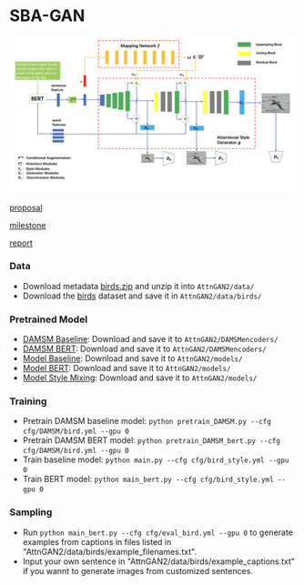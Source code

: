 # SBA-GAN
![](./figs/network.png)

[proposal](./docs/proposal.pdf)

[milestone](./docs/milestone.pdf)

[report](./docs/report.pdf)


### Data
- Download metadata [birds.zip](https://drive.google.com/file/d/1O_LtUP9sch09QH3s_EBAgLEctBQ5JBSJ/view?usp=sharing) and unzip it into `AttnGAN2/data/`
- Download the [birds](http://www.vision.caltech.edu/visipedia/CUB-200-2011.html) dataset and save it in `AttnGAN2/data/birds/`

### Pretrained Model
- [DAMSM Baseline](https://drive.google.com/file/d/1J4nwRNkIRINYb38Bw3YfS6RLAyqyJiVB/view?usp=sharing): Download and save it to `AttnGAN2/DAMSMencoders/`
- [DAMSM BERT](https://drive.google.com/file/d/1xXobeJHCsCnanaMQwzoHzIjURtDl6N75/view?usp=sharing): Download and save it to `AttnGAN2/DAMSMencoders/`
- [Model Baseline](https://drive.google.com/file/d/1MotDo_aqCK_ZWV7HrzBuvxOrJcB3Z8Ll/view?usp=sharing): Download and save it to `AttnGAN2/models/`
- [Model BERT](https://drive.google.com/file/d/1ksoJ53g76BPfymTMbLwx3S040whL2YhL/view?usp=sharing): Download and save it to `AttnGAN2/models/`
- [Model Style Mixing](https://drive.google.com/file/d/1f6hXwOjeGZpYRvANAkhUEWcMVQqLBM36/view?usp=sharing): Download and save it to `AttnGAN2/models/`

### Training
- Pretrain DAMSM baseline model: `python pretrain_DAMSM.py --cfg cfg/DAMSM/bird.yml --gpu 0`
- Pretrain DAMSM BERT model: `python pretrain_DAMSM_bert.py --cfg cfg/DAMSM/bird.yml --gpu 0`
- Train baseline model: `python main.py --cfg cfg/bird_style.yml --gpu 0`
- Train BERT model: `python main_bert.py --cfg cfg/bird_style.yml --gpu 0`

### Sampling
- Run `python main_bert.py --cfg cfg/eval_bird.yml --gpu 0` to generate examples from captions in files listed in "AttnGAN2/data/birds/example_filenames.txt".
- Input your own sentence in "AttnGAN2/data/birds/example_captions.txt" if you wannt to generate images from customized sentences.